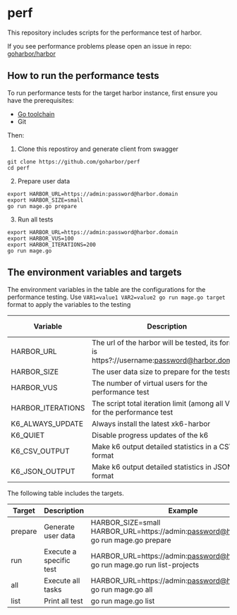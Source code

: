 # perf

This repository includes scripts for the performance test of harbor.


If you see performance problems please open an issue in repo:
[goharbor/harbor](https://github.com/goharbor/harbor)


## How to run the performance tests

To run performance tests for the target harbor instance, first ensure you have the prerequisites:

- [Go toolchain](https://go101.org/article/go-toolchain.html)
- Git

Then:

1. Clone this repostiroy and generate client from swagger
  ```shell
  git clone https://github.com/goharbor/perf
  cd perf
  ```

2. Prepare user data
  ```shell
  export HARBOR_URL=https://admin:password@harbor.domain
  export HARBOR_SIZE=small
  go run mage.go prepare
  ```

3. Run all tests
  ```shell
  export HARBOR_URL=https://admin:password@harbor.domain
  export HARBOR_VUS=100
  export HARBOR_ITERATIONS=200
  go run mage.go
  ```

## The environment variables  and targets

The environment variables in the table are the configurations for the performance testing. Use `VAR1=value1 VAR2=value2 go run mage.go target` format to apply the variables to the testing

| Variable                   | Description                                                  | Default value                                 |
| -------------------------- | ------------------------------------------------------------ | --------------------------------------------- |
| HARBOR_URL                 | The url of the harbor will be tested, its format is https?://username:password@harbor.domain |               |
| HARBOR_SIZE                | The user data size to prepare for the tests                  | small                                         |
| HARBOR_VUS                 | The number of virtual users for the performance test         | 500                                           |
| HARBOR_ITERATIONS          | The script total iteration limit (among all VUs) for the performance test | 1000                             |
| K6_ALWAYS_UPDATE           | Always install the latest xk6-harbor                         | false                                         |
| K6_QUIET                   | Disable progress updates of the k6                           | false                                         |
| K6_CSV_OUTPUT              | Make k6 output detailed statistics in a CSV format           | false                                         |
| K6_JSON_OUTPUT             | Make k6 output detailed statistics in JSON format            | false                                         |


The following table includes the targets.

| Target  | Description                                    | Example                                                                                  |
| ------- | ---------------------------------------------- | ---------------------------------------------------------------------------------------- |
| prepare | Generate user data                             | HARBOR_SIZE=small HARBOR_URL=https://admin:password@harbor.domain go run mage.go prepare |
| run     | Execute a specific test                        | HARBOR_URL=https://admin:password@harbor.domain go run mage.go run list-projects         |
| all     | Execute all tasks                              | HARBOR_URL=https://admin:password@harbor.domain go run mage.go all                       |
| list    | Print all test                                 | go run mage.go list                                                                      |
